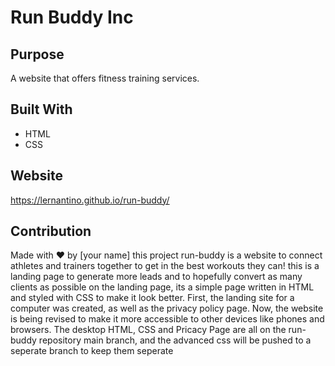 # Run Buddy Inc

## Purpose
A website that offers fitness training services.

## Built With
* HTML
* CSS

## Website
https://lernantino.github.io/run-buddy/

## Contribution
Made with ❤️ by [your name]
this project run-buddy is a website to connect athletes and trainers together to get in the best workouts they can!
this is a landing page to generate more leads and to hopefully convert as many clients as possible on the landing page, its a simple page written in HTML and styled with CSS to make it look better. First, the landing site for a computer was created, as well as the privacy policy page. Now, the website is being revised to make it more accessible to other devices like phones and browsers. The desktop HTML, CSS and Pricacy Page are all on the run-buddy repository main branch, and the advanced css will be pushed to a seperate branch to keep them seperate
